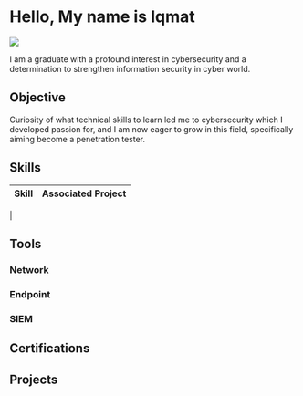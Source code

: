# Hello, My name is Iqmat
<a href="www.linkedin.com/in/iqmat-abiodun-babs"><img src="https://img.shields.io/badge/-LinkedIn-0072b1?&style=for-the-badge&logo=linkedin&logoColor=white" /></a>


I am a graduate with a profound interest in cybersecurity and a determination to strengthen information security in cyber world.

## Objective

Curiosity of what technical skills to learn led me to cybersecurity which I developed passion for, and I am now eager to grow in this field, specifically aiming become a penetration tester.

## Skills

| Skill                                         | Associated Project         |
|-----------------------------------------------|----------------------------|
|
## Tools


### Network
<div>
    
</div>

### Endpoint
<div>
   
</div>

### SIEM
<div>
   
</div>

## Certifications

<div>

</div>

## Projects
